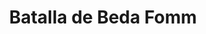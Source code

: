 ﻿---
title: "Batalla de Beda Fomm"
permalink: periodes_1020.html
layout: periode
dataInici: 1941-02-06
dataFi: 1941-02-07
sidebar: periodes
pares:
  - 1019:
    title: "Operación Compass"
    dataInici: "(1940-12-09)"
    dataFi: "(1941-02-09)"

fills:
jocsPrincipals:
  - title: "Beda Fomm"
    bggId: 72941
    dataInici: 
    dataFi: 

jocsEscenaris:
jocsEpoca:
jocsEpocaEscenaris:
---
